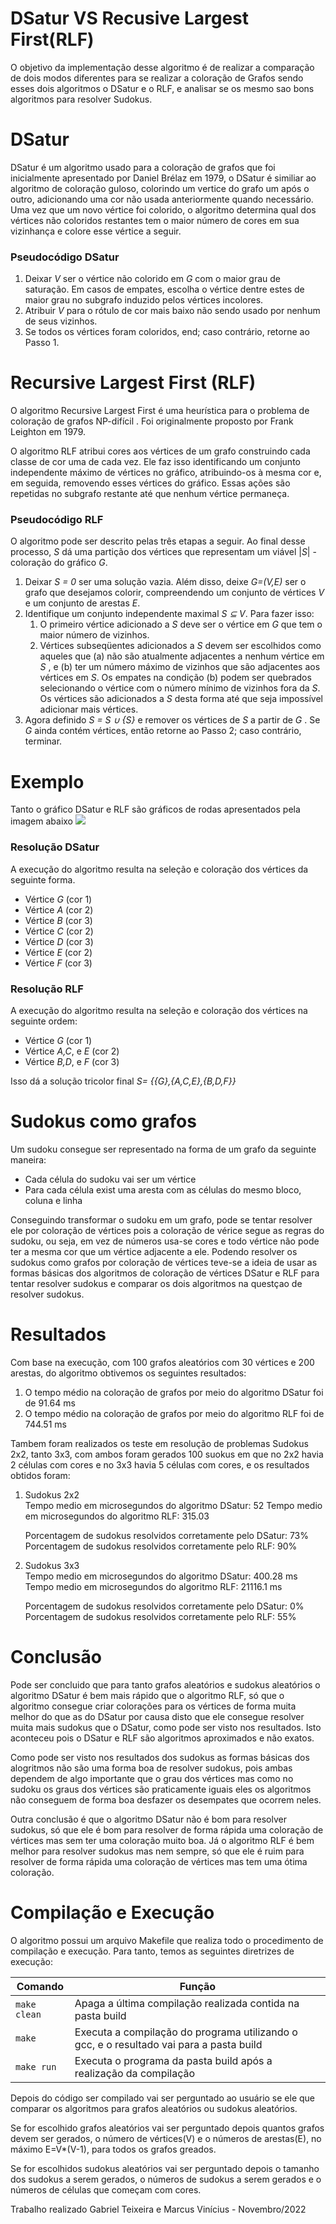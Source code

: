 # DSatur VS Recusive Largest First(RLF)

O objetivo da implementação desse algoritmo é de realizar a comparação de dois modos diferentes para se realizar a coloração de Grafos sendo esses dois algoritmos o DSatur e o RLF, e analisar se os mesmo sao bons algoritmos para resolver Sudokus.

# DSatur

DSatur é um algoritmo usado para a coloração de grafos que foi inicialmente apresentado por Daniel Brélaz em 1979, o DSatur é similiar ao algoritmo de coloração guloso, colorindo um vertice do grafo um após o outro, adicionando uma cor não usada anteriormente quando necessário. Uma vez que um novo vértice foi colorido, o algoritmo determina qual dos vértices não coloridos restantes tem o maior número de cores em sua vizinhança e colore esse vértice a seguir.

### Pseudocódigo DSatur
<ol>
<li>Deixar <i>V</i> ser o vértice não colorido em <i>G</i> com o maior grau de saturação. Em casos de empates, escolha o vértice dentre estes de maior grau no subgrafo induzido pelos vértices incolores.</l1>

<li>Atribuir <i>V</i> para o rótulo de cor mais baixo não sendo usado por nenhum de seus vizinhos.</l1>

<li>Se todos os vértices foram coloridos, end; caso contrário, retorne ao Passo 1.</l1>
</ol>

# Recursive Largest First (RLF)
O algoritmo Recursive Largest First é uma heurística para o problema de coloração de grafos NP-difícil . Foi originalmente proposto por Frank Leighton em 1979.

O algoritmo RLF atribui cores aos vértices de um grafo construindo cada classe de cor uma de cada vez. Ele faz isso identificando um conjunto independente máximo de vértices no gráfico, atribuindo-os à mesma cor e, em seguida, removendo esses vértices do gráfico. Essas ações são repetidas no subgrafo restante até que nenhum vértice permaneça.

### Pseudocódigo RLF
O algoritmo pode ser descrito pelas três etapas a seguir. Ao final desse processo, <i>S</i> dá uma partição dos vértices que representam um viável |<i>S</i>| -coloração do gráfico <i>G</i>.

<ol>
<li>Deixar <i>S = 0</i> ser uma solução vazia. Além disso, deixe <i>G=(V,E)</i> ser o grafo que desejamos colorir, compreendendo um conjunto de vértices <i>V</i> e um conjunto de arestas <i>E</i>.</li>

<li>Identifique um conjunto independente maximal <i> S ⊆ V</i>. Para fazer isso:
<ol>
<li>O primeiro vértice adicionado a <i>S</i> deve ser o vértice em <i>G</i> que tem o maior número de vizinhos.
</li>
<li>
Vértices subseqüentes adicionados a <i>S</i> devem ser escolhidos como aqueles que (a) não são atualmente adjacentes a nenhum vértice em <i>S</i> , e (b) ter um número máximo de vizinhos que são adjacentes aos vértices em <i>S</i>. Os empates na condição (b) podem ser quebrados selecionando o vértice com o número mínimo de vizinhos fora da <i>S</i>. Os vértices são adicionados a <i>S</i> desta forma até que seja impossível adicionar mais vértices.
</li>
</ol>

</li>

<li>Agora definido <i>S = S ∪ {S}</i> e remover os vértices de <i>S</i> a partir de <i>G</i> . Se <i>G</i> ainda contém vértices, então retorne ao Passo 2; caso contrário, terminar.</li>
</ol>

# Exemplo 
Tanto o gráfico DSatur e RLF são gráficos de rodas apresentados pela imagem abaixo
<img src="imgs/img1.jpg">

### Resolução DSatur
A execução do algoritmo resulta na seleção e coloração dos vértices da seguinte forma.

<ul>
  <li>Vértice <i>G</i> (cor 1)</li>
  <li>Vértice <i>A</i> (cor 2)</li>
  <li>Vértice <i>B</i> (cor 3)</li>
  <li>Vértice <i>C</i> (cor 2)</li>
  <li>Vértice <i>D</i> (cor 3)</li>
  <li>Vértice <i>E</i> (cor 2)</li>
  <li>Vértice <i>F</i> (cor 3)</li>
</ul>

### Resolução RLF
A execução do algoritmo resulta na seleção e coloração dos vértices na seguinte ordem:

<ul>
  <li>Vértice <i>G</i> (cor 1)</li>
  <li>Vértice <i>A,C</i>, e <i>E</i> (cor 2)</li>
  <li>Vértice <i>B,D</i>, e <i>F</i> (cor 3)</li>
</ul>

Isso dá a solução tricolor final <i>S= {{G},{A,C,E},{B,D,F}}</i>

# Sudokus como grafos
Um sudoku consegue ser representado na forma de um grafo da seguinte maneira:

<ul>
  <li>Cada célula do sudoku vai ser um vértice</li>
  <li>Para cada célula exist uma aresta com as células do mesmo bloco, coluna e linha</li>
</ul>

Conseguindo transformar o sudoku em um grafo, pode se tentar resolver ele por coloração de vértices pois a coloração de vérice segue as regras do sudoku, ou seja, em vez de números usa-se cores e todo vértice não pode ter a mesma cor que um vértice adjacente a ele. Podendo resolver os sudokus como grafos por coloração de vértices teve-se a ideia de usar as formas básicas dos algoritmos de coloração de vértices DSatur e RLF para tentar resolver sudokus e comparar os dois algoritmos na questçao de resolver sudokus.

# Resultados
Com base na execução, com 100 grafos aleatórios com 30 vértices e 200 arestas, do algoritmo obtivemos os seguintes resultados:

<ol>
<li>O tempo médio na coloração de grafos por meio do algoritmo DSatur foi de 91.64 ms</li>
<li>O tempo médio na coloração de grafos por meio do algoritmo RLF foi de 744.51 ms</li>
</ol>

Tambem foram realizados os teste em resolução de problemas Sudokus 2x2, tanto 3x3, com ambos foram gerados 100 suokus em que no 2x2 havia 2 células com cores e no 3x3 havia 5 células com cores, e os resultados obtidos foram: 

<ol>

<li>Sudokus 2x2 <br>
Tempo medio em microsegundos do algoritmo DSatur: 52
Tempo medio em microsegundos do algoritmo RLF: 315.03

Porcentagem de sudokus resolvidos corretamente pelo DSatur: 73%
Porcentagem de sudokus resolvidos corretamente pelo RLF: 90%
</li>
<li>Sudokus 3x3 <br>
Tempo medio em microsegundos do algoritmo DSatur: 400.28 ms
Tempo medio em microsegundos do algoritmo RLF: 21116.1 ms

Porcentagem de sudokus resolvidos corretamente pelo DSatur: 0%
Porcentagem de sudokus resolvidos corretamente pelo RLF: 55%
</li>
</ol>

# Conclusão
Pode ser concluido que para tanto grafos aleatórios e sudokus aleatórios o algoritmo DSatur é bem mais rápido que o algoritmo RLF, só que o algoritmo consegue criar colorações para os vértices de forma muita melhor do que as do DSatur por causa disto que ele consegue resolver muita mais sudokus que o DSatur, como pode ser visto nos resultados. Isto aconteceu pois o DSatur e RLF são algoritmos aproximados e não exatos.

Como pode ser visto nos resultados dos sudokus as formas básicas dos alogritmos não são uma forma boa de resolver sudokus, pois ambas dependem de algo importante que o grau dos vértices mas como no sudoku os graus dos vértices são praticamente iguais eles os algoritmos não conseguem de forma boa desfazer os desempates que ocorrem neles.

Outra conclusão é que o algoritmo DSatur não é bom para resolver sudokus, só que ele é bom para resolver de forma rápida uma coloração de vértices mas sem ter uma coloração muito boa. Já o algoritmo RLF é bem melhor para resolver sudokus mas nem sempre, só que ele é ruim para resolver de forma rápida uma coloração de vértices mas tem uma ótima coloração.  

# Compilação e Execução

O algoritmo possui um arquivo Makefile que realiza todo o procedimento de compilação e execução. Para tanto, temos as seguintes diretrizes de execução:


| Comando                |  Função                                                                                           |                     
| -----------------------| ------------------------------------------------------------------------------------------------- |
|  `make clean`          | Apaga a última compilação realizada contida na pasta build                                        |
|  `make`                | Executa a compilação do programa utilizando o gcc, e o resultado vai para a pasta build           |
|  `make run`            | Executa o programa da pasta build após a realização da compilação                                 |

Depois do código ser compilado vai ser perguntado ao usuário se ele que comparar os algoritmos para grafos aleatórios ou sudokus aleatórios.

Se for escolhido grafos aleatórios vai ser perguntado depois quantos grafos devem ser gerados, o número de vértices(V) e o números de arestas(E), no máximo E=V*(V-1), para todos os grafos greados. 

Se for escolhidos sudokus aleatórios vai ser perguntado depois o tamanho dos sudokus a serem gerados, o números de sudokus a serem gerados e o números de células que começam com cores.

<p>Trabalho realizado Gabriel Teixeira e Marcus Vinícius - Novembro/2022</p>
